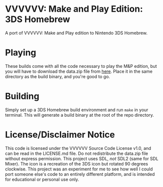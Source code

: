 # VVVVVV: Make and Play Edition: 3DS Homebrew
A port of VVVVVV: Make and Play edition to Nintendo 3DS Homebrew.

# Playing
These builds come with all the code necessary to play the M&P edition, but you will have to download the data.zip file from [here](https://thelettervsixtim.es/makeandplay/). Place it in the same directory as the build binary, and you're good to go.

# Building
Simply set up a 3DS Homebrew build environment and run `make` in your terminal. This will generate a build binary at the root of the repo directory.

# License/Disclaimer Notice
This code is licensed under the VVVVVV Source Code License v1.0, and can be read in the LICENSE.md file. Do not redistribute the data.zip file without express permission. This project uses SDL, *not* SDL2 (same for SDL Mixer). The icon is a recreation of the 3DS icon but rotated 90 degrees clockwise. This project was an experiment for me to see how well I could port someone else's code to an entirely different platform, and is intended for educational or personal use only.
